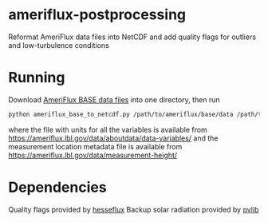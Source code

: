 # ameriflux-postprocessing
Reformat AmeriFlux data files into NetCDF and add quality flags for outliers and low-turbulence conditions

# Running
Download [AmeriFlux BASE data files](https://ameriflux.lbl.gov/data/flux-data-products/) into one directory, then run
```bash
python ameriflux_base_to_netcdf.py /path/to/ameriflux/base/data /path/to/variable/units/file.csv /path/to/measurement/platform/metadata/file.csv
```
where the file with units for all the variables is available from https://ameriflux.lbl.gov/data/aboutdata/data-variables/
and the measurement location metadata file is available from https://ameriflux.lbl.gov/data/measurement-height/

# Dependencies
Quality flags provided by [hesseflux](https://pypi.org/project/hesseflux/)
Backup solar radiation provided by [pvlib](https://pypi.org/project/pvlib/)
